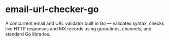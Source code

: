 # email-url-checker-go
A concurrent email and URL validator built in Go — validates syntax, checks live HTTP responses and MX records using goroutines, channels, and standard Go libraries.
